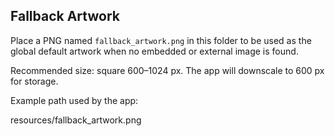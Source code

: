 Fallback Artwork
----------------

Place a PNG named `fallback_artwork.png` in this folder to be used as the
global default artwork when no embedded or external image is found.

Recommended size: square 600–1024 px. The app will downscale to 600 px
for storage.

Example path used by the app:

  resources/fallback_artwork.png


